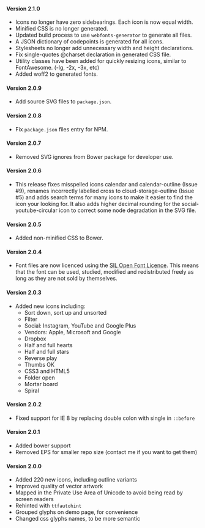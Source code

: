 #### Version 2.1.0

- Icons no longer have zero sidebearings. Each icon is now equal width.
- Minified CSS is no longer generated.
- Updated build process to use `webfonts-generator` to generate all files.
- A JSON dictionary of codepoints is generated for all icons.
- Stylesheets no longer add unnecessary width and height declarations.
- Fix single-quotes @charset declaration in generated CSS file.
- Utility classes have been added for quickly resizing icons, similar to FontAwesome. (-lg, -2x, -3x, etc)
- Added woff2 to generated fonts.

#### Version 2.0.9

- Add source SVG files to `package.json`.

#### Version 2.0.8

- Fix `package.json` files entry for NPM.

#### Version 2.0.7

- Removed SVG ignores from Bower package for developer use.

#### Version 2.0.6

- This release fixes misspelled icons calendar and calendar-outline (Issue #9), renames incorrectly labelled cross to cloud-storage-outline (Issue #5) and adds search terms for many icons to make it easier to find the icon your looking for. It also adds higher decimal rounding for the social-youtube-circular icon to correct some node degradation in the SVG file.

#### Version 2.0.5

- Added non-minified CSS to Bower.

#### Version 2.0.4

- Font files are now licenced using the [SIL Open Font Licence](http://scripts.sil.org/cms/scripts/page.php?item_id=OFL_web). This means that the font can be used, studied, modified and
  redistributed freely as long as they are not sold by themselves.

#### Version 2.0.3

- Added new icons including:
  - Sort down, sort up and unsorted
  - Filter
  - Social: Instagram, YouTube and Google Plus
  - Vendors: Apple, Microsoft and Google
  - Dropbox
  - Half and full hearts
  - Half and full stars
  - Reverse play
  - Thumbs OK
  - CSS3 and HTML5
  - Folder open
  - Mortar board
  - Spiral

#### Version 2.0.2

- Fixed support for IE 8 by replacing double colon with single in `::before`

#### Version 2.0.1

- Added bower support
- Removed EPS for smaller repo size (contact me if you want to get them)

#### Version 2.0.0

- Added 220 new icons, including outline variants
- Improved quality of vector artwork
- Mapped in the Private Use Area of Unicode to avoid being read by screen readers
- Rehinted with `ttfautohint`
- Grouped glyphs on demo page, for convenience
- Changed css glyphs names, to be more semantic
